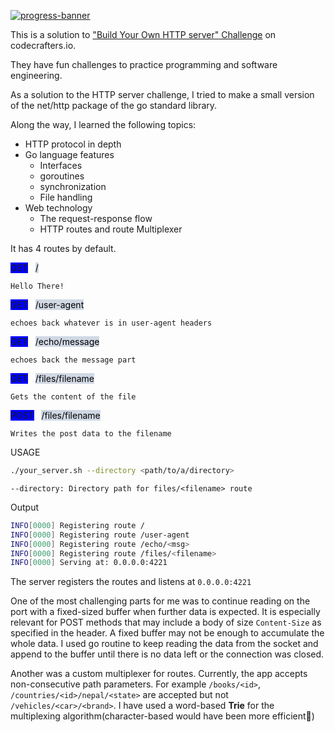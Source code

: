 [![progress-banner](https://backend.codecrafters.io/progress/http-server/a1be822e-d652-4b7a-b8ec-39dfed2daa28)](https://app.codecrafters.io/users/armanchhetri?r=2qF)



This is a solution to 
["Build Your Own HTTP server" Challenge](https://app.codecrafters.io/courses/http-server/overview) on codecrafters.io.

They have fun challenges to practice programming and software engineering.

As a solution to the HTTP server challenge, I tried to make a small version of the net/http package of the go standard library.

Along the way, I learned the following topics:
- HTTP protocol in depth
- Go language features
   - Interfaces 
   - goroutines
   - synchronization
   - File handling
- Web technology
   - The request-response flow
   - HTTP routes and route Multiplexer


It has 4 routes by default.

<span style="background: blue">GET</span> &nbsp;   <span style="background: rgb(208 216 228);color: black"> /  </span>

```Hello There!```


<span style="background: blue">GET</span> &nbsp;   <span style="background: rgb(208 216 228);color: black"> /user-agent </span>

`echoes back whatever is in user-agent headers`

<span style="background: blue">GET</span> &nbsp;   <span style="background: rgb(208 216 228);color: black"> /echo/message </span>

`echoes back the message part`

<span style="background: blue">GET</span> &nbsp;   <span style="background: rgb(208 216 228);color: black"> /files/filename </span>

`Gets the content of the file`

<span style="background: blue">POST</span> &nbsp;   <span style="background: rgb(208 216 228);color: black"> /files/filename </span>

`Writes the post data to the filename`

USAGE
```sh
./your_server.sh --directory <path/to/a/directory>
```
`--directory: Directory path for files/<filename> route` 


Output
```sh
INFO[0000] Registering route /                          
INFO[0000] Registering route /user-agent                
INFO[0000] Registering route /echo/<msg>                
INFO[0000] Registering route /files/<filename>          
INFO[0000] Serving at: 0.0.0.0:4221    
```

The server registers the routes and listens at `0.0.0.0:4221`

One of the most challenging parts for me was to continue reading on the port with a fixed-sized buffer when further data is expected. It is especially relevant for POST methods that may include a body of size `Content-Size` as specified in the header. A fixed buffer may not be enough to accumulate the whole data. I used go routine to keep reading the data from the socket and append to the buffer until there is no data left or the connection was closed.

Another was a custom multiplexer for routes. Currently, the app accepts non-consecutive path parameters. For example `/books/<id>`, `/countries/<id>/nepal/<state>` are accepted but not `/vehicles/<car>/<brand>`. I have used a word-based **Trie** for the multiplexing algorithm(character-based would have been more efficient🤔)





